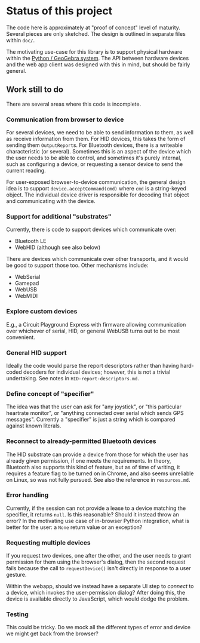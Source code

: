 # Status of this project

The code here is approximately at "proof of concept" level of
maturity.  Several pieces are only sketched.  The design is outlined
in separate files within `doc/`.

The motivating use-case for this library is to support physical
hardware within the [Python / GeoGebra
system](https://www.geogebra.org/python/).  The API between hardware
devices and the web app client was designed with this in mind, but
should be fairly general.


## Work still to do

There are several areas where this code is incomplete.

### Communication from browser to device

For several devices, we need to be able to send information _to_ them,
as well as receive information from them.  For HID devices, this takes
the form of sending them `OutputReport`s.  For Bluetooth devices,
there is a writeable characteristic (or several).  Sometimes this is
an aspect of the device which the user needs to be able to control,
and sometimes it's purely internal, such as configuring a device, or
requesting a sensor device to send the current reading.

For user-exposed browser-to-device communication, the general design
idea is to support `device.acceptCommand(cmd)` where `cmd` is a
string-keyed object.  The individual device driver is responsible for
decoding that object and communicating with the device.

### Support for additional "substrates"

Currently, there is code to support devices which communicate over:

* Bluetooth LE
* WebHID (although see also below)

There are devices which communicate over other transports, and it
would be good to support those too.  Other mechanisms include:

* WebSerial
* Gamepad
* WebUSB
* WebMIDI

### Explore custom devices

E.g., a Circuit Playground Express with firmware allowing
communication over whichever of serial, HID, or general WebUSB turns
out to be most convenient.

### General HID support

Ideally the code would parse the report descriptors rather than having
hard-coded decoders for individual devices; however, this is not a
trivial undertaking.  See notes in `HID-report-descriptors.md`.

### Define concept of "specifier"

The idea was that the user can ask for "any joystick", or "this
particular heartrate monitor", or "anything connected over serial
which sends GPS messages".  Currently a "specifier" is just a string
which is compared against known literals.

### Reconnect to already-permitted Bluetooth devices

The HID substrate can provide a device from those for which the user
has already given permission, if one meets the requirements.  In
theory, Bluetooth also supports this kind of feature, but as of time of
writing, it requires a feature flag to be turned on in Chrome, and
also seems unreliable on Linux, so was not fully pursued.  See also
the reference in `resources.md`.

### Error handling

Currently, if the session can not provide a lease to a device matching
the specifier, it returns `null`.  Is this reasonable?  Should it
instead throw an error?  In the motivating use case of in-browser
Python integration, what is better for the user: a `None` return value
or an exception?

### Requesting multiple devices

If you request two devices, one after the other, and the user needs to
grant permission for them using the browser's dialog, then the second
request fails because the call to `requestDevice()` isn't directly in
response to a user gesture.

Within the webapp, should we instead have a separate UI step to
_connect_ to a device, which invokes the user-permission dialog?
After doing this, the device is available directly to JavaScript,
which would dodge the problem.

### Testing

This could be tricky.  Do we mock all the different types of error and
device we might get back from the browser?
